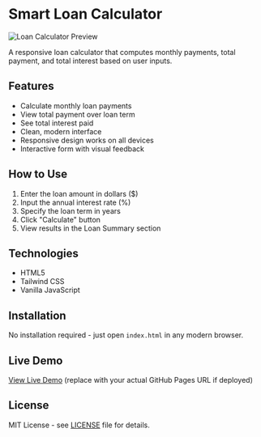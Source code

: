 # Smart Loan Calculator

![Loan Calculator Preview](./images/loanImage.png)

A responsive loan calculator that computes monthly payments, total payment, and total interest based on user inputs.

## Features

- Calculate monthly loan payments
- View total payment over loan term
- See total interest paid
- Clean, modern interface
- Responsive design works on all devices
- Interactive form with visual feedback

## How to Use

1. Enter the loan amount in dollars ($)
2. Input the annual interest rate (%)
3. Specify the loan term in years
4. Click "Calculate" button
5. View results in the Loan Summary section

## Technologies

- HTML5
- Tailwind CSS
- Vanilla JavaScript


## Installation

No installation required - just open `index.html` in any modern browser.

## Live Demo

[View Live Demo](https://your-username.github.io/smart-loan-calculator/) (replace with your actual GitHub Pages URL if deployed)

## License

MIT License - see [LICENSE](LICENSE) file for details.
